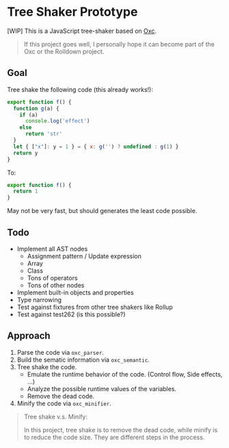 # Tree Shaker Prototype

\[WIP\] This is a JavaScript tree-shaker based on [Oxc](https://oxc.rs).

> If this project goes well, I personally hope it can become part of the Oxc or the Rolldown project.

## Goal

Tree shake the following code (this already works!):

```js
export function f() {
  function g(a) {
    if (a)
      console.log('effect')
    else
      return 'str'
  }
  let { ["x"]: y = 1 } = { x: g('') ? undefined : g(1) }
  return y
}
```

To:

```js
export function f() {
  return 1
}
```

May not be very fast, but should generates the least code possible.

## Todo

- Implement all AST nodes
  - Assignment pattern / Update expression
  - Array
  - Class
  - Tons of operators
  - Tons of other nodes
- Implement built-in objects and properties
- Type narrowing
- Test against fixtures from other tree shakers like Rollup
- Test against test262 (is this possible?)

## Approach

1. Parse the code via `oxc_parser`.
2. Build the sematic information via `oxc_semantic`.
3. Tree shake the code.
    - Emulate the runtime behavior of the code. (Control flow, Side effects, ...)
    - Analyze the possible runtime values of the variables.
    - Remove the dead code.
4. Minify the code via `oxc_minifier`.

> Tree shake v.s. Minify:
>
> In this project, tree shake is to remove the dead code, while minify is to reduce the code size. They are different steps in the process.
